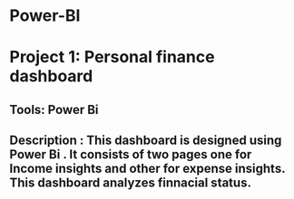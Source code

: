 # Power-BI
# Project 1: Personal finance dashboard
## Tools: Power Bi 
## Description : This dashboard is designed using Power Bi . It consists of two pages one for Income insights and other for expense insights. This dashboard analyzes finnacial status. 
